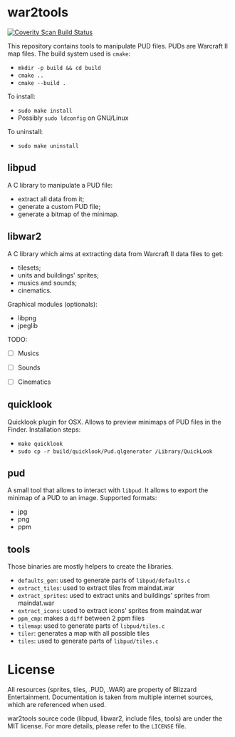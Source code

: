 war2tools
=========

<a href="https://scan.coverity.com/projects/jeanguyomarch-war2tools">
  <img alt="Coverity Scan Build Status"
       src="https://scan.coverity.com/projects/6937/badge.svg"/>
</a>

This repository contains tools to manipulate PUD files. PUDs are Warcraft II map files.
The build system used is `cmake`:

- `mkdir -p build && cd build`
- `cmake ..`
- `cmake --build .`

To install:
- `sudo make install`
- Possibly `sudo ldconfig` on GNU/Linux

To uninstall:
- `sudo make uninstall`


libpud
------

A C library to manipulate a PUD file:
- extract all data from it;
- generate a custom PUD file;
- generate a bitmap of the minimap.


libwar2
-------

A C library which aims at extracting data from Warcraft II data files to get:
- tilesets;
- units and buildings' sprites;
- musics and sounds;
- cinematics.


Graphical modules (optionals):
- libpng
- jpeglib


TODO:
- [ ] Musics
- [ ] Sounds
- [ ] Cinematics


quicklook
---------

Quicklook plugin for OSX. Allows to preview minimaps of PUD files in the Finder.
Installation steps:
- `make quicklook`
- `sudo cp -r build/quicklook/Pud.qlgenerator /Library/QuickLook`


pud
---

A small tool that allows to interact with `libpud`.
It allows to export the minimap of a PUD to an image. Supported formats:
- jpg
- png
- ppm

tools
-----

Those binaries are mostly helpers to create the libraries.
- `defaults_gen`: used to generate parts of `libpud/defaults.c`
- `extract_tiles`: used to extract tiles from maindat.war
- `extract_sprites`: used to extract units and buildings' sprites from maindat.war
- `extract_icons`: used to extract icons' sprites from maindat.war
- `ppm_cmp`: makes a `diff` between 2 ppm files
- `tilemap`: used to generate parts of `libpud/tiles.c`
- `tiler`: generates a map with all possible tiles
- `tiles`: used to generate parts of `libpud/tiles.c`


License
=======

All resources (sprites, tiles, .PUD, .WAR) are property of Blizzard Entertainment.
Documentation is taken from multiple internet sources, which are referenced when used.

war2tools source code (libpud, libwar2, include files, tools) are under the MIT license.
For more details, please refer to the `LICENSE` file.
